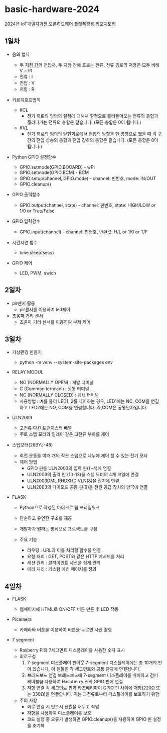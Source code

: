 # basic-hardware-2024
2024년 IoT개발자과정 오픈하드웨어 플랫폼활용 리포지토리

## 1일차
- 옴의 법칙
    - 두 지점 간의 전압차, 두 지점 간에 흐르는 전류, 전류 경로의 저항은 모두 비례 V = IR
    - 전류 : I
    - 전압 : V
    - 저항 : R
- 키르히호프법칙
    - KCL
        - 전기 회로의 임의의 절점에 대해서 절점으로 흘러들어오는 전류의 총합과 흘러나가는 전류의 총합은 같습니다. (모든 총합은 0이 됩니다.)
    - KVL
        - 전기 회로의 임의의 닫힌회로에서 전압의 방향을 한 방향으로 했을 때 각 구간의 전압 상승의 총합과 전압 강하의 총합은 같습니다. (모든 총합은 0이 됩니다.)

- Python GPIO 설정함수
    - GPIO.setmode(GPIO.BOOARD) - wPi
    - GPIO.setmode(GPIO.BCM) - BCM
    - GPIO.setup(channel, GPIO.mode) - channel: 핀번호, mode: IN/OUT
    - GPIO.cleanup()
- GPIO 출력함수
    - GPIO.output(channel, state) - channel: 핀번호, state: HIGH/LOW or 1/0 or True/False
- GPIO 입력함수
    - GPIO.input(channel) - channel: 핀번호, 반환값: H/L or 1/0 or T/F
- 시간지연 함수
    - time.sleep(secs)
- GPIO 제어
    - LED, PWM, swich


## 2일차
- pir센서 활용
    - pir센서를 이용하여 led제어
- 초음파 거리 센서
    - 초음파 거리 센서를 이용하여 부저 제어

## 3일차
- 가상환경 만들기
    - python -m venv --system-site-packages env

- RELAY MODUL
    - NO (NORMALLY OPEN) : 개방 터미널
    - C (Common termianl) : 공통 터미널
    - NC (NORMALLY CLOSED) : 폐쇄 터미널
    - 사용방법 : 예를 들어 LED1, 2를 제어하는 경우, LED1에는 NC, COM을 연결하고 LED2에는 NO, COM을 연결합니다. 즉,COM은 공통단자입니다.

- ULN2003
    - 고전류 다윈 트랜지스터 배열
    - 주로 스텝 모터와 릴레이 같은 고전류 부하를 제어

- 스텝모터(28BYJ-48)
    - 회전 운동을 여러 개의 작은 스텝으로 나누에 제어 할 수 있는 전기 모터
    - 제어 방법
        - GPIO 핀을 ULN2003의 입력 핀(1~4)에 연결
        - ULN2003의 출력 핀 (10-13)을 스텝 모터의 4개 코일에 연결
        - ULN2003DML RHDXHD VLN(8)을 접지에 연결
        - ULN2003의 다이오드 공통 핀(9)을 전원 공급 장치의 양극에 연결

- FLASK
    - Python으로 작성된 마이크로 웹 프레임워크
    - 단순하고 유연한 구조를 제공
    - 개발자가 원하는 방식으로 프로젝트를 구성

    - 주요 기능
        - 라우팅 : URL과 이를 처리할 함수를 연결
        - 요청 처리 : GET, POST와 같은 HTTP 메서드를 처리
        - 세션 관리 : 클라이언트 세션을 쉽게 관리
        - 에러 처리 : 커스텀 에러 페이지를 정의

## 4일차
- FLASK
    - 웹페이지에 HTML로 ON/OFF 버튼 만든 후 LED 작동

- Picamera
    - 카메라와 버튼을 이용하여 버튼을 누르면 사진 촬영

- 7 segment
    - Rasberry Pi와 7세그먼트 디스플레이를 사용한 숫자 표시
    - 회로구성
        1. 7-segment 디스플레이 핀아웃
        7-segment 디스플레이에는 총 10개의 핀이 있습니다. 이 핀들은 각 세그먼트와 공통 단자에 연결됩니다.
        2. 브레드보드 연결
        브레드보드에 7-segment 디스플레이를 배치하고 점퍼 케이블을 사용하여 Raspberry Pi의 GPIO 핀에 연결
        3. 저항 연결
        각 세그먼트 핀과 라즈베리파이 GPIO 핀 사이에 저항(220Ω 또는 330Ω)을 연결합니다. 이는 과전류로부터 디스플레이를 보호하기 위함
    - 주의 사항
        - 회로 연결 시 반드시 전원을 꺼두고 작업
        - 저항을 사용하여 디스플레이를 보호
        - 코드 실행 중 오류가 발생하면 GPIO.cleanup()을 사용하여 GPIO 핀 설정을 초기화

